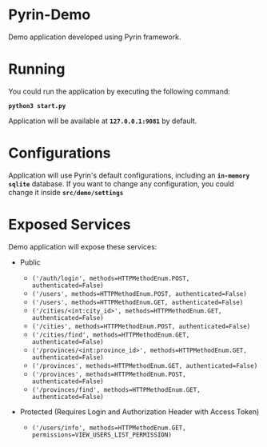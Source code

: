 # Pyrin-Demo

Demo application developed using Pyrin framework.

# Running

You could run the application by executing the following command:

**`python3 start.py`**

Application will be available at **`127.0.0.1:9081`** by default.

# Configurations

Application will use Pyrin's default configurations, including an **`in-memory sqlite`** 
database. If you want to change any configuration, you could change it inside 
**`src/demo/settings`**

# Exposed Services

Demo application will expose these services:

- Public

    - `('/auth/login', methods=HTTPMethodEnum.POST, authenticated=False)`
    - `('/users', methods=HTTPMethodEnum.POST, authenticated=False)`
    - `('/users', methods=HTTPMethodEnum.GET, authenticated=False)`
    - `('/cities/<int:city_id>', methods=HTTPMethodEnum.GET, authenticated=False)`
    - `('/cities', methods=HTTPMethodEnum.POST, authenticated=False)`
    - `('/cities/find', methods=HTTPMethodEnum.GET, authenticated=False)`
    - `('/provinces/<int:province_id>', methods=HTTPMethodEnum.GET, authenticated=False)`
    - `('/provinces', methods=HTTPMethodEnum.GET, authenticated=False)`
    - `('/provinces', methods=HTTPMethodEnum.POST, authenticated=False)`
    - `('/provinces/find', methods=HTTPMethodEnum.GET, authenticated=False)`

- Protected (Requires Login and Authorization Header with Access Token)

    - `('/users/info', methods=HTTPMethodEnum.GET, permissions=VIEW_USERS_LIST_PERMISSION)`
